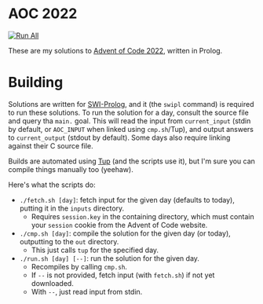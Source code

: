 # AOC 2022

[![Run All](https://github.com/eutro/aoc2022/actions/workflows/run.yml/badge.svg)](https://github.com/eutro/aoc2022/actions/workflows/run.yml)

These are my solutions to [Advent of Code
2022](https://adventofcode.com/2022), written in Prolog.

# Building

Solutions are written for [SWI-Prolog](https://www.swi-prolog.org/),
and it (the `swipl` command) is required to run these solutions. To
run the solution for a day, consult the source file and query tha
`main.` goal. This will read the input from `current_input` (stdin by
default, or `AOC_INPUT` when linked using `cmp.sh`/Tup), and output
answers to `current_output` (stdout by default). Some days also
require linking against their C source file.

Builds are automated using [Tup](https://gittup.org/tup/) (and the
scripts use it), but I'm sure you can compile things manually too
(yeehaw).

Here's what the scripts do:

- `./fetch.sh [day]`: fetch input for the given day (defaults to
  today), putting it in the `inputs` directory.
  - Requires `session.key` in the containing directory, which must
    contain your `session` cookie from the Advent of Code website.
- `./cmp.sh [day]`: compile the solution for the given day (or today),
  outputting to the `out` directory.
  - This just calls `tup` for the specified day.
- `./run.sh [day] [--]`: run the solution for the given day.
  - Recompiles by calling `cmp.sh`.
  - If `--` is not provided, fetch input (with `fetch.sh`) if not yet
    downloaded.
  - With `--`, just read input from stdin.
